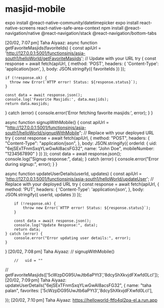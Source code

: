 # masjid-mobile
expo install @react-native-community/datetimepicker
expo install react-native-screens react-native-safe-area-context
npm install @react-navigation/native @react-navigation/stack @react-navigation/bottom-tabs


















[20/02, 7:07 pm] Taha Aiyaaz: async function getFavoriteMasjids(favoriteIds) {
  const apiUrl = 'http://127.0.0.1:5001/functionsinjs/asia-south1/helloWorld/getFavoriteMasjids'; // Update with your URL
  try {
    const response = await fetch(apiUrl, {
      method: 'POST',
      headers: {
        'Content-Type': 'application/json',
      },
      body: JSON.stringify({ favoriteIds })
    });

    if (!response.ok) {
      throw new Error(`HTTP error! Status: ${response.status}`);
    }

    const data = await response.json();
    console.log('Favorite Masjids:', data.masjids);
    return data.masjids;
  } catch (error) {
    console.error('Error fetching favorite masjids:', error);
  }
}





async function signupWithMobile() {
  const apiUrl = "http://127.0.0.1:5001/functionsinjs/asia-south1/helloWorld/signupWithMobile"; // Replace with your deployed URL
  try {
    const response = await fetch(apiUrl, {
      method: "POST",
      headers: {
        "Content-Type": "application/json",
      },
      body: JSON.stringify({
        orderId: {
          uid: "6ejSExTFnmSxqYLwGwAI8acsFG32",
          name: "John Doe",
          mobileNumber: "1234567890"
        }
      })
    });
    const data = await response.json();
    console.log("Signup response:", data);
  } catch (error) {
    console.error("Error during signup:", error);
  }
}
















async function updateUserDetails(userId, updates) {
    const apiUrl = 'http://127.0.0.1:5001/functionsinjs/asia-south1/helloWorld/updateUser'; // Replace with your deployed URL
    try {
        const response = await fetch(apiUrl, {
            method: 'PUT',
            headers: {
                'Content-Type': 'application/json',
            },
            body: JSON.stringify({ userId, updates })
        });

        if (!response.ok) {
            throw new Error(`HTTP error! Status: ${response.status}`);
        }

        const data = await response.json();
        console.log("Update Response:", data);
        return data;
    } catch (error) {
        console.error("Error updating user details:", error);
    }
}
[20/02, 7:08 pm] Taha Aiyaaz: // signupWithMobile()
          
          
        //   uid = ""
          
          
// getFavoriteMasjids(['5cWzpDG95UwJtb6aPYt3','8dcyShXkvjdFXwfd0Lcl']);
[20/02, 7:09 pm] Taha Aiyaaz: updateUserDetails("6ejSExTFnmSxqYLwGwAI8acsFG32", {
    name: "taha palan",
    favorites: ['5cWzpDG95UwJtb6aPYt3','8dcyShXkvjdFXwfd0Lcl'],

});
[20/02, 7:10 pm] Taha Aiyaaz: https://helloworld-ftfo4ql2pa-el.a.run.app
